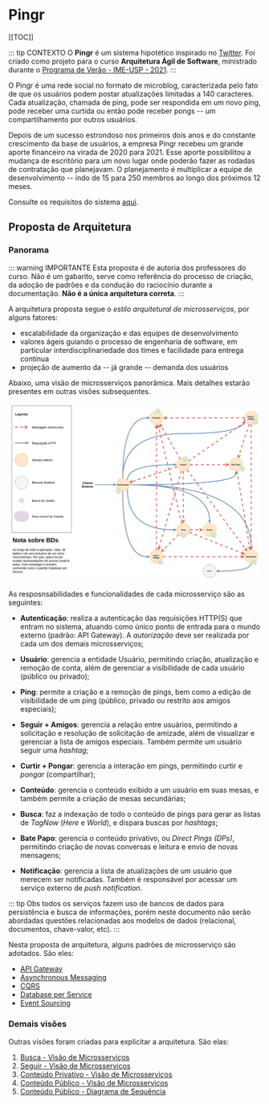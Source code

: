 # Pingr

[[TOC]]

::: tip CONTEXTO
O **Pingr** é um sistema hipotético inspirado no [Twitter][twitter]. Foi criado como projeto para o curso **Arquitetura Ágil de Software**, ministrado durante o [Programa de Verão - IME-USP - 2021][veraoimeusp].
:::

O Pingr é uma rede social no formato de microblog, caracterizada pelo fato de que os usuários podem postar atualizações limitadas a 140 caracteres. Cada atualização, chamada de ping, pode ser respondida em um novo ping, pode receber uma curtida ou então pode receber pongs -- um compartilhamento por outros usuários.

Depois de um sucesso estrondoso nos primeiros dois anos e do constante crescimento da base de usuários, a empresa Pingr recebeu um grande aporte financeiro na virada de 2020 para 2021. Esse aporte possibilitou a mudança de escritório para um novo lugar onde poderão fazer as rodadas de contratação que planejavam. O planejamento é multiplicar a equipe de desenvolvimento -- indo de 15 para 250 membros ao longo dos próximos 12 meses.

Consulte os requisitos do sistema [aqui][requisitospingr].

## Proposta de Arquitetura

### Panorama

::: warning IMPORTANTE
Esta proposta é de autoria dos professores do curso. Não é um gabarito, serve como referência do processo de criação, da adoção de padrões e da condução do raciocínio durante a documentação. **Não é a única arquitetura correta**.
:::

A arquitetura proposta segue o _estilo arquitetural de microsserviços_, por alguns fatores:
- escalabilidade da organização e das equipes de desenvolvimento
- valores ágeis guiando o processo de engenharia de software, em particular interdisciplinariedade dos times e facilidade para entrega contínua
- projeção de aumento da -- já grande -- demanda dos usuários

Abaixo, uma visão de microsserviços panorâmica. Mais detalhes estarão presentes em outras visões subsequentes.

![visão de microsserviços base][msviewbase]

As resposnsabilidades e funcionalidades de cada microsserviço são as seguintes:

  - **Autenticação**: realiza a autenticação das requisições HTTP(S) que entram no sistema, atuando como único ponto de entrada para o mundo externo (padrão: API Gateway). A _autorização_ deve ser realizada por cada um dos demais microsserviços;

  - **Usuário**: gerencia a entidade Usuário, permitindo criação, atualização e remoção de conta, além de gerenciar a visibilidade de cada usuário (público ou privado);

  - **Ping**: permite a criação e a remoção de pings, bem como a edição de visibilidade de um ping (público, privado ou restrito aos amigos especiais);

  - **Seguir + Amigos**: gerencia a relação entre usuários, permitindo a solicitação e resolução de solicitação de amizade, além de visualizar e gerenciar a lista de amigos especiais. Também permite um usuário seguir uma _hashtag_;

  - **Curtir + Pongar**: gerencia a interação em pings, permitindo curtir e _pongar_ (compartilhar);

  - **Conteúdo**: gerencia o conteúdo exibido a um usuário em suas mesas, e também permite a criação de mesas secundárias;

  - **Busca**: faz a indexação de todo o conteúdo de pings para gerar as listas de _TagNow_ (_Here_ e _World_), e dispara buscas por _hashtags_;

  - **Bate Papo**: gerencia o conteúdo privativo, ou _Direct Pings (DPs)_, permitindo criação de novas conversas e leitura e envio de novas mensagens;

  - **Notificação**: gerencia a lista de atualizações de um usuário que merecem ser notificadas. Também é responsável por acessar um serviço externo de _push notification_.

::: tip Obs
todos os serviços fazem uso de bancos de dados para persistência e busca de informações, porém neste documento não serão abordadas questões relacionadas aos modelos de dados (relacional, documentos, chave-valor, etc).
:::

Nesta proposta de arquitetura, alguns padrões de microsserviço são adotados. São eles:

  - [API Gateway][apigateway_tradeoffs]
  - [Asynchronous Messaging][asyncmsg_tradeoffs]
  - [CQRS][cqrs_tradeoffs]
  - [Database per Service][dbpersvc_tradeoffs]
  - [Event Sourcing][eventsourcing_tradeoffs]

### Demais visões

Outras visões foram criadas para explicitar a arquitetura. São elas:

  1. [Busca - Visão de Microsserviços][msviewbusca]
  2. [Seguir - Visão de Microsserviços][msviewseguir]
  3. [Conteúdo Privativo - Visão de Microsserviços][msviewdps]
  4. [Conteúdo Público - Visão de Microsserviços][msviewpings]
  5. [Conteúdo Público - Diagrama de Sequência][dseqpings]


[twitter]: https://twitter.com
[veraoimeusp]: https://www.ime.usp.br/~verao/index.php
[requisitospingr]: ./extras/requisitos.md
[msviewbase]: ./msview-base.png

[msviewbusca]: ./views/msview-busca.md
[msviewseguir]: ./views/msview-seguir.md
[msviewdps]: ./views/msview-dps.md
[msviewpings]: ./views/msview-pings.md
[dseqpings]: ./views/dseqview-pings.md

[cqrs_tradeoffs]: ./extras/cqrs_tradeoffs.md
[apigateway_tradeoffs]: ./extras/apigateway_tradeoffs.md
[eventsourcing_tradeoffs]: ./extras/eventsourcing_tradeoffs.md
[asyncmsg_tradeoffs]: ./extras/asyncmsg_tradeoffs.md
[dbpersvc_tradeoffs]: ./extras/dbperservice_tradeoffs.md
